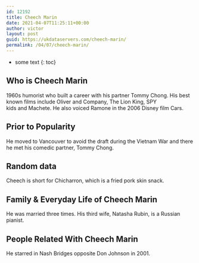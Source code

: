 ```yaml
---
id: 12192
title: Cheech Marin
date: 2021-04-07T11:25:11+00:00
author: victor
layout: post
guid: https://ukdataservers.com/cheech-marin/
permalink: /04/07/cheech-marin/
---
```


* some text
{: toc}


## Who is Cheech Marin



1960s humorist who built a career with his partner Tommy Chong. His best known films include Oliver and Company, The Lion King, SPY kids and Machete. He also voiced Ramone in the 2006 Disney film Cars. 

                
                
                
## Prior to Popularity



He moved to Vancouver to avoid the draft during the Vietnam War and there he met his comedic partner, Tommy Chong.

                
                
                
## Random data



Cheech is short for Chicharron, which is a fried pork skin snack.

                
                
                
## Family & Everyday Life of Cheech Marin



He was married three times. His third wife, Natasha Rubin, is a Russian pianist.

                
                
                
## People Related With Cheech Marin



He starred in Nash Bridges opposite Don Johnson in 2001.

                
              
            
          
          
          